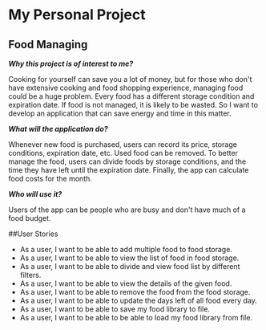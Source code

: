 # My Personal Project

## Food Managing

***Why this project is of interest to me?***

Cooking for yourself can save you a lot of money, 
but for those who don't have extensive cooking and food shopping experience, 
managing food could be a huge problem. Every food has a different storage condition and expiration date. 
If food is not managed, it is likely to be wasted. 
So I want to develop an application that can save energy and time in this matter.

***What will the application do?***

Whenever new food is purchased, users can record its price, storage conditions, expiration date, etc. 
Used food can be removed. 
To better manage the food, 
users can divide foods by storage conditions, and the time they have left until the expiration date. 
Finally, the app can calculate food costs for the month.

***Who will use it?***

Users of the app can be people who are busy and don't have much of a food budget.

##User Stories

- As a user, I want to be able to add multiple food to food storage.
- As a user, I want to be able to view the list of food in food storage.
- As a user, I want to be able to divide and view food list by different filters.
- As a user, I want to be able to view the details of the given food.
- As a user, I want to be able to remove the food from the food storage.
- As a user, I want to be able to update the days left of all food every day.
- As a user, I want to be able to save my food library to file. 
- As a user, I want to be able to be able to load my food library from file.

